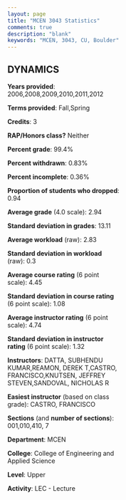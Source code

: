 ```yaml
---
layout: page
title: "MCEN 3043 Statistics"
comments: true
description: "blank"
keywords: "MCEN, 3043, CU, Boulder"
--- 
```

<head>
<script src="https://ajax.googleapis.com/ajax/libs/jquery/2.1.3/jquery.min.js"></script>
<script src="https://dl.dropboxusercontent.com/s/pc42nxpaw1ea4o9/highcharts.js?dl=0"></script>
<!-- <script src="../assets/js/highcharts.js"></script> -->
<style type="text/css">@font-face {
	font-family: "Bebas Neue";
	src: url(https://www.filehosting.org/file/details/544349/BebasNeue%20Regular.otf) format("opentype");
	}
	h1.Bebas { 
		font-family: "Bebas Neue", Verdana, Tahoma;
	}
</style>
</head>
<body>
	<div id="container" style="float: right; width: 45%; height: 88%; margin-left: 2.5%; margin-right: 2.5%;"></div>
	<script language="JavaScript">
		$(document).ready(function() {
		var chart = {type: 'column'};
		var title = {text: 'Grade Distribution'};
		var xAxis = {categories: ['A','B','C','D','F'],crosshair: true};
		var yAxis = {min: 0,title: {text: 'Percentage'}};
		var tooltip = {headerFormat: '<center><b><span style="font-size:20px">{point.key}</span></b></center>',
		               pointFormat: '<td style="padding:0"><b>{point.y:.1f}%</b></td>',
		               footerFormat: '</table>',shared: true,useHTML: true};
		var plotOptions = {column: {pointPadding: 0.0,borderWidth: 0}};  
		var credits = {enabled: false};var series= [{name: 'Percent',data: [25.99,47.47,23.26,2.19,1.09,]}];
		var json = {};
		json.chart = chart;
		json.title = title;
		json.tooltip = tooltip;
		json.xAxis = xAxis;
		json.yAxis = yAxis;  
		json.series = series;
		json.plotOptions = plotOptions;  
		json.credits = credits;
		$('#container').highcharts(json);
	});
	</script>
</body>
			   
## DYNAMICS

**Years provided**: 2006,2008,2009,2010,2011,2012

**Terms provided**: Fall,Spring

**Credits**: 3

**RAP/Honors class?** Neither

**Percent grade**: 99.4%

**Percent withdrawn**: 0.83%

**Percent incomplete**: 0.36%

**Proportion of students who dropped**: 0.94

**Average grade** (4.0 scale): 2.94

**Standard deviation in grades**: 13.11

**Average workload** (raw): 2.83

**Standard deviation in workload** (raw): 0.3

**Average course rating** (6 point scale): 4.45

**Standard deviation in course rating** (6 point scale): 1.08

**Average instructor rating** (6 point scale): 4.74

**Standard deviation in instructor rating** (6 point scale): 1.32

**Instructors**: DATTA, SUBHENDU KUMAR,REAMON, DEREK T,CASTRO, FRANCISCO,KNUTSEN, JEFFREY STEVEN,SANDOVAL, NICHOLAS R

**Easiest instructor** (based on class grade): CASTRO, FRANCISCO

**Sections** (and **number of sections**): 001,010,410, 7

**Department**: MCEN

**College**: College of Engineering and Applied Science

**Level**: Upper

**Activity**: LEC - Lecture